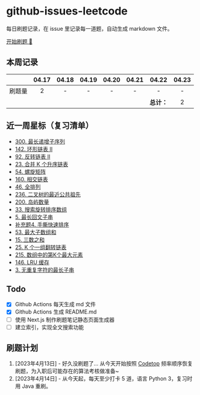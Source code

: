 # github-issues-leetcode

每日刷题记录，在 issue 里记录每一道题，自动生成 markdown 文件。

[开始刷题 💪](https://github.com/winterggg/leetcode/issues/new/choose)

## 本周记录

|          | 04.17 | 04.18 | 04.19 | 04.20 | 04.21 | 04.22 | 04.23 |
| :--------: | :---: | :---: | :---: | :---: | :---: | :---: | :---: |
| 刷题量 | 2 | - | - | - | - | - | - |
|        |   |   |   |   |   | **总计：** | 2 |

## 近一周星标（复习清单）

- [300. 最长递增子序列](https://github.com/winterggg/github-issues-leetcode/issues/36)
- [142. 环形链表 II](https://github.com/winterggg/github-issues-leetcode/issues/35)
- [92. 反转链表 II](https://github.com/winterggg/github-issues-leetcode/issues/33)
- [23. 合并 K 个升序链表](https://github.com/winterggg/github-issues-leetcode/issues/32)
- [54. 螺旋矩阵](https://github.com/winterggg/github-issues-leetcode/issues/31)
- [160. 相交链表](https://github.com/winterggg/github-issues-leetcode/issues/30)
- [46. 全排列](https://github.com/winterggg/github-issues-leetcode/issues/29)
- [236. 二叉树的最近公共祖先](https://github.com/winterggg/github-issues-leetcode/issues/28)
- [200. 岛屿数量](https://github.com/winterggg/github-issues-leetcode/issues/25)
- [33. 搜索旋转排序数组](https://github.com/winterggg/github-issues-leetcode/issues/21)
- [5. 最长回文子串](https://github.com/winterggg/github-issues-leetcode/issues/20)
- [补充题4. 手撕快速排序](https://github.com/winterggg/github-issues-leetcode/issues/16)
- [53. 最大子数组和](https://github.com/winterggg/github-issues-leetcode/issues/15)
- [15. 三数之和](https://github.com/winterggg/github-issues-leetcode/issues/14)
- [25. K 个一组翻转链表](https://github.com/winterggg/github-issues-leetcode/issues/13)
- [215. 数组中的第K个最大元素](https://github.com/winterggg/github-issues-leetcode/issues/12)
- [146. LRU 缓存](https://github.com/winterggg/github-issues-leetcode/issues/11)
- [3. 无重复字符的最长子串](https://github.com/winterggg/github-issues-leetcode/issues/9)

## Todo

- [x] Github Actions 每天生成 md 文件
- [x] Github Actions 生成 README.md
- [ ] 使用 Next.js 制作刷题笔记静态页面生成器
- [ ] 建立索引，实现全文搜索功能

## 刷题计划

1. [2023年4月13日] - 好久没刷题了... 从今天开始按照 [Codetop](./CodeTop题库.csv) 频率顺序恢复刷题，为入职后可能存在的算法考核做准备~
2. [2023年4月14日] - 从今天起，每天至少打卡 5 道，语言 Python 3，复习时用 Java 重刷。


